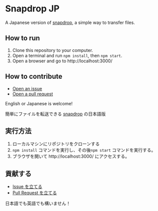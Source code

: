 # Snapdrop JP
A Japanese version of [snapdrop](https://snapdrop.net), a simple way to transfer files.

## How to run
1. Clone this repository to your computer.
2. Open a terminal and run `npm install`, then `npm start`.
3. Open a browser and go to http://localhost:3000/

## How to contribute
- [Open an issue](https://github.com/r-40021/snapdrop-jp/issues)
- [Open a pull request](https://github.com/r-40021/snapdrop-jp/pulls) 

English or Japanese is welcome!


簡単にファイルを転送できる [snapdrop](https://snapdrop.net) の日本語版

## 実行方法
1. ローカルマシンにリポジトリをクローンする
2. `npm install` コマンドを実行し、その後`npm start` コマンドを実行する。
3. ブラウザを開いて http://localhost:3000/ にアクセスする。

## 貢献する
- [Issue を立てる](https://github.com/r-40021/snapdrop-jp/issues)
- [Pull Request を立てる](https://github.com/r-40021/snapdrop-jp/pulls) 

日本語でも英語でも構いません！